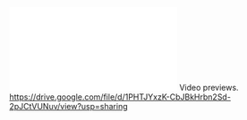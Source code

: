 ![Alt text](Document/Infographic.pdf)
Video previews.
https://drive.google.com/file/d/1PHTJYxzK-CbJBkHrbn2Sd-2pJCtVUNuv/view?usp=sharing
